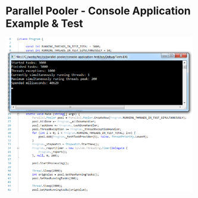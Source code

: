# Parallel Pooler - Console Application Example & Test
![Printscreen](https://raw.githubusercontent.com/parallel-pooler/console-application-test/master/gfx/printscreen.png)
